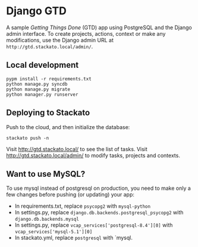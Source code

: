 # Django GTD

A sample *Getting Things Done* (GTD) app using PostgreSQL and the Django admin
interface. To create projects, actions, context or make any modifications, use
the Django admin URL at ``http://gtd.stackato.local/admin/``.

## Local development

    pypm install -r requirements.txt
    python manage.py syncdb
    python manage.py migrate
    python manager.py runserver

## Deploying to Stackato

Push to the cloud, and then initialize the database:

    stackato push -n

Visit http://gtd.stackato.local/ to see the list of tasks. Visit http://gtd.stackato.local/admin/ to modify tasks, projects and contexts.
 
## Want to use MySQL?

To use mysql instead of postgresql on production, you need to make only a few
changes before pushing (or updating) your app:

  * In requirements.txt, replace `psycopg2` with `mysql-python`
  * In settings.py, replace `django.db.backends.postgresql_psycopg2` with
    `django.db.backends.mysql`
  * In settings.py, replace `vcap_services['postgresql-8.4'][0]` with
    `vcap_services['mysql-5.1'][0]`
  * In stackato.yml, replace `postgresql` with `mysql.
